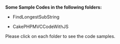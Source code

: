 
**Some Sample Codes in the following folders:**

* FindLongestSubString  

* CakePHPMVCCodeWithJS 

Please click on each folder to see the code samples.
